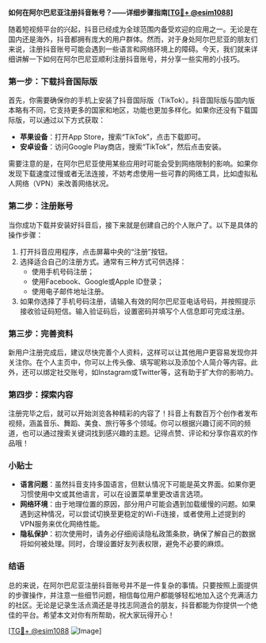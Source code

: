 **如何在阿尔巴尼亚注册抖音账号？——详细步骤指南[[TG💪+ @esim1088](https://t.me/s/esim1088)]**

随着短视频平台的兴起，抖音已经成为全球范围内备受欢迎的应用之一。无论是在国内还是海外，抖音都拥有庞大的用户群体。然而，对于身处阿尔巴尼亚的朋友们来说，注册抖音账号可能会遇到一些语言和网络环境上的障碍。今天，我们就来详细讲解一下如何在阿尔巴尼亚顺利注册抖音账号，并分享一些实用的小技巧。

### 第一步：下载抖音国际版

首先，你需要确保你的手机上安装了抖音国际版（TikTok）。抖音国际版与国内版本略有不同，它支持更多的国家和地区，功能也更加多样化。如果你还没有下载国际版，可以通过以下方式获取：

- **苹果设备**：打开App Store，搜索“TikTok”，点击下载即可。
- **安卓设备**：访问Google Play商店，搜索“TikTok”，然后点击安装。

需要注意的是，在阿尔巴尼亚使用某些应用时可能会受到网络限制的影响。如果你发现下载速度过慢或者无法连接，不妨考虑使用一些可靠的网络工具，比如虚拟私人网络（VPN）来改善网络状况。

### 第二步：注册账号

当你成功下载并安装好抖音后，接下来就是创建自己的个人账户了。以下是具体的操作步骤：

1. 打开抖音应用程序，点击屏幕中央的“注册”按钮。
2. 选择适合自己的注册方式。通常有三种方式可供选择：
   - 使用手机号码注册；
   - 使用Facebook、Google或Apple ID登录；
   - 使用电子邮件地址注册。
3. 如果你选择了手机号码注册，请输入有效的阿尔巴尼亚电话号码，并按照提示接收验证码短信。输入验证码后，设置密码并填写个人信息即可完成注册。

### 第三步：完善资料

新用户注册完成后，建议尽快完善个人资料，这样可以让其他用户更容易发现你并关注你。在个人主页中，你可以上传头像、填写昵称以及添加个人简介等内容。此外，还可以绑定社交账号，如Instagram或Twitter等，这有助于扩大你的影响力。

### 第四步：探索内容

注册完毕之后，就可以开始浏览各种精彩的内容了！抖音上有数百万个创作者发布视频，涵盖音乐、舞蹈、美食、旅行等多个领域。你可以根据兴趣订阅不同的频道，也可以通过搜索关键词找到感兴趣的主题。记得点赞、评论和分享你喜欢的作品哦！

### 小贴士

- **语言问题**：虽然抖音支持多国语言，但默认情况下可能是英文界面。如果你更习惯使用中文或其他语言，可以在设置菜单里更改语言选项。
- **网络环境**：由于地理位置的原因，部分用户可能会遇到加载缓慢的问题。如果遇到这种情况，可以尝试切换至更稳定的Wi-Fi连接，或者使用上述提到的VPN服务来优化网络性能。
- **隐私保护**：初次使用时，请务必仔细阅读隐私政策条款，确保了解自己的数据将如何被处理。同时，合理设置好友列表权限，避免不必要的麻烦。

### 结语

总的来说，在阿尔巴尼亚注册抖音账号并不是一件复杂的事情。只要按照上面提供的步骤操作，并注意一些细节问题，相信每位用户都能够轻松地加入这个充满活力的社区。无论是记录生活点滴还是寻找志同道合的朋友，抖音都能为你提供一个绝佳的平台。希望本文对你有所帮助，祝大家玩得开心！

[[TG💪+ @esim1088](https://t.me/s/esim1088) ![Image](https://i.postimg.cc/4NQfJmqS/Snipaste-2025-05-13-00-14-12.png)]
